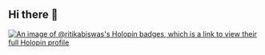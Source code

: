 ## Hi there 👋
[![An image of @ritikabiswas's Holopin badges, which is a link to view their full Holopin profile](https://holopin.me/ritikabiswas)](https://holopin.io/@ritikabiswas)
<!--
**Ritikabiswas/Ritikabiswas** is a ✨ _special_ ✨ repository because its `README.md` (this file) appears on your GitHub profile.

Here are some ideas to get you started:

- 🔭 I’m currently working on ...
- 🌱 I’m currently learning ...
- 👯 I’m looking to collaborate on ...
- 🤔 I’m looking for help with ...
- 💬 Ask me about ...
- 📫 How to reach me: ...
- 😄 Pronouns: ...
- ⚡ Fun fact: ...
-->
